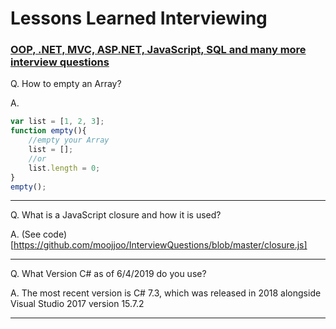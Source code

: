 # Lessons Learned Interviewing #

### [OOP, .NET, MVC, ASP.NET, JavaScript, SQL and many more interview questions](https://github.com/moojjoo/InterviewQuestions/blob/master/Developer%20Interview%20Questions%20and%20Answers.pdf)

Q. How to empty an Array?

A.  
```JavaScript
var list = [1, 2, 3];
function empty(){
    //empty your Array
    list = [];
    //or
    list.length = 0;
}
empty();
```
-------------------------------------------------
Q. What is a JavaScript closure and how it is used?

A. (See code) [https://github.com/moojjoo/InterviewQuestions/blob/master/closure.js]

-----------------------------------------------------------------------------------

Q. What Version C# as of 6/4/2019 do you use?

A. The most recent version is C# 7.3, which was released in 2018 alongside Visual Studio 2017 version 15.7.2

-----------------------------------------------------------------------------------


